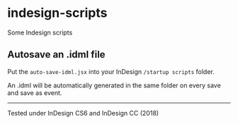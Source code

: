 # indesign-scripts
Some Indesign scripts

## Autosave an .idml file
Put the `auto-save-idml.jsx` into your InDesign `/startup scripts` folder.

An .idml will be automatically generated in the same folder on every save and save as event.

---   
Tested under InDesign CS6 and InDesign CC (2018)
